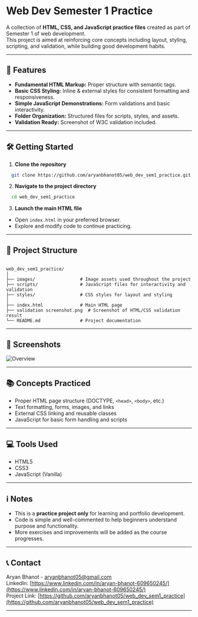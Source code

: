 # Web Dev Semester 1 Practice

A collection of **HTML, CSS, and JavaScript practice files** created as part of Semester 1 of web development.  
This project is aimed at reinforcing core concepts including layout, styling, scripting, and validation, while building good development habits.

---

## 🚀 Features

- **Fundamental HTML Markup:** Proper structure with semantic tags.
- **Basic CSS Styling:** Inline & external styles for consistent formatting and responsiveness.
- **Simple JavaScript Demonstrations:** Form validations and basic interactivity.
- **Folder Organization:** Structured files for scripts, styles, and assets.
- **Validation Ready:** Screenshot of W3C validation included.

---

## 🛠️ Getting Started

1. **Clone the repository**
  ```sh
    git clone https://github.com/aryanbhanot05/web_dev_sem1_practice.git
  ```

2. **Navigate to the project directory**
  ```sh
    cd web_dev_sem1_practice
  ```


3. **Launch the main HTML file**
- Open `index.html` in your preferred browser.
- Explore and modify code to continue practicing.

---

## 📁 Project Structure

<pre><code>
web_dev_sem1_practice/
│
├── images/                 # Image assets used throughout the project
├── scripts/                # JavaScript files for interactivity and validation
├── styles/                 # CSS styles for layout and styling
│
├── index.html              # Main HTML page
├── validation screenshot.png  # Screenshot of HTML/CSS validation result
└── README.md               # Project documentation
</code></pre>

---

## 📸 Screenshots

![Overview](validation%20screenshot.png)

---

## 📚 Concepts Practiced

- Proper HTML page structure (DOCTYPE, `<head>`, `<body>`, etc.)
- Text formatting, forms, images, and links
- External CSS linking and reusable classes
- JavaScript for basic form handling and scripts

---

## 💻 Tools Used

- HTML5
- CSS3
- JavaScript (Vanilla)

---

## ℹ️ Notes

- This is a **practice project only** for learning and portfolio development.
- Code is simple and well-commented to help beginners understand purpose and functionality.
- More exercises and improvements will be added as the course progresses.

---

## 📞 Contact

Aryan Bhanot - aryanbhanot05@gmail.com  
LinkedIn: [https://www.linkedin.com/in/aryan-bhanot-609650245/](https://www.linkedin.com/in/aryan-bhanot-609650245/)  
Project Link: [https://github.com/aryanbhanot05/web_dev_sem1_practice](https://github.com/aryanbhanot05/web_dev_sem1_practice)

---
